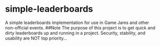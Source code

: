 # simple-leaderboards
A simple leaderboards implementation for use in Game Jams and other non-official events.
##Note
The purpose of this project is to get quick and dirty leaderboards up and running in a project.
Security, stability, and usability are NOT top priority...
